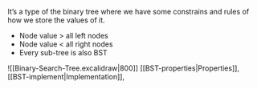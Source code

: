 It’s a type of the binary tree where we have some constrains and rules of how we store the values of it.

- Node value $>$ all left nodes
- Node value $<$ all right nodes
- Every sub-tree is also BST

![[Binary-Search-Tree.excalidraw|800]]
[[BST-properties|Properties]], [[BST-implement|Implementation]],  